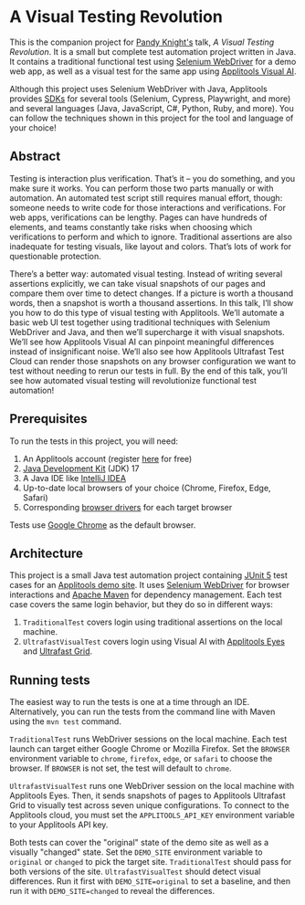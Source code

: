 # A Visual Testing Revolution

This is the companion project for
[Pandy Knight's](https://twitter.com/AutomationPanda) talk, *A Visual Testing Revolution*.
It is a small but complete test automation project written in Java.
It contains a traditional functional test
using [Selenium WebDriver](https://www.selenium.dev/) for a demo web app,
as well as a visual test for the same app using
[Applitools Visual AI](https://applitools.com/applitools-ai-and-deep-learning/).

Although this project uses Selenium WebDriver with Java,
Applitools provides [SDKs](https://applitools.com/tutorials/)
for several tools (Selenium, Cypress, Playwright, and more)
and several languages (Java, JavaScript, C#, Python, Ruby, and more).
You can follow the techniques shown in this project for the tool and language of your choice!


## Abstract

Testing is interaction plus verification.
That’s it – you do something, and you make sure it works.
You can perform those two parts manually or with automation.
An automated test script still requires manual effort, though:
someone needs to write code for those interactions and verifications.
For web apps, verifications can be lengthy.
Pages can have hundreds of elements,
and teams constantly take risks when choosing which verifications to perform and which to ignore.
Traditional assertions are also inadequate for testing visuals, like layout and colors.
That’s lots of work for questionable protection. 

There’s a better way: automated visual testing.
Instead of writing several assertions explicitly,
we can take visual snapshots of our pages and compare them over time to detect changes.
If a picture is worth a thousand words, then a snapshot is worth a thousand assertions.
In this talk, I’ll show you how to do this type of visual testing with Applitools.
We’ll automate a basic web UI test together using traditional techniques with Selenium WebDriver and Java,
and then we’ll supercharge it with visual snapshots.
We’ll see how Applitools Visual AI can pinpoint meaningful differences instead of insignificant noise.
We’ll also see how Applitools Ultrafast Test Cloud can render those snapshots
on any browser configuration we want to test without needing to rerun our tests in full.
By the end of this talk, you’ll see how automated visual testing will revolutionize functional test automation!


## Prerequisites

To run the tests in this project, you will need:

1. An Applitools account
   (register [here](https://auth.applitools.com/users/register) for free)
2. [Java Development Kit](https://www.oracle.com/java/technologies/downloads/) (JDK) 17
3. A Java IDE like [IntelliJ IDEA](https://www.jetbrains.com/idea/)
4. Up-to-date local browsers of your choice (Chrome, Firefox, Edge, Safari)
5. Corresponding [browser drivers](https://www.selenium.dev/documentation/webdriver/getting_started/install_drivers/)
   for each target browser

Tests use [Google Chrome](https://www.google.com/chrome/) as the default browser.


## Architecture

This project is a small Java test automation project
containing [JUnit 5](https://junit.org/junit5/) test cases
for an [Applitools demo site](https://demo.applitools.com).
It uses [Selenium WebDriver](https://www.selenium.dev/documentation/webdriver/) for browser interactions
and [Apache Maven](https://search.maven.org/) for dependency management.
Each test case covers the same login behavior, but they do so in different ways:

1. `TraditionalTest` covers login using traditional assertions on the local machine.
2. `UltrafastVisualTest` covers login using Visual AI with [Applitools Eyes](https://applitools.com/products-eyes/)
   and [Ultrafast Grid](https://applitools.com/product-ultrafast-test-cloud/).


## Running tests

The easiest way to run the tests is one at a time through an IDE.
Alternatively, you can run the tests from the command line with Maven using the `mvn test` command.

`TraditionalTest` runs WebDriver sessions on the local machine.
Each test launch can target either Google Chrome or Mozilla Firefox.
Set the `BROWSER` environment variable to `chrome`, `firefox`, `edge`, or `safari` to choose the browser.
If `BROWSER` is not set, the test will default to `chrome`.

`UltrafastVisualTest` runs one WebDriver session on the local machine with Applitools Eyes.
Then, it sends snapshots of pages to Applitools Ultrafast Grid to visually test across seven unique configurations.
To connect to the Applitools cloud,
you must set the `APPLITOOLS_API_KEY` environment variable to your Applitools API key.

Both tests can cover the "original" state of the demo site as well as a visually "changed" state.
Set the `DEMO_SITE` environment variable to `original` or `changed` to pick the target site.
`TraditionalTest` should pass for both versions of the site.
`UltrafastVisualTest` should detect visual differences.
Run it first with `DEMO_SITE=original` to set a baseline,
and then run it with `DEMO_SITE=changed` to reveal the differences.